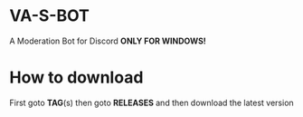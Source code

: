 # VA-S-BOT
A Moderation Bot for Discord
<b>ONLY FOR WINDOWS!</b>
# How to download
First goto <b>TAG</b>(s) then goto <b>RELEASES</b> and then download the latest version
